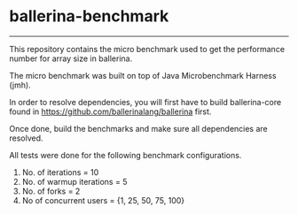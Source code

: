 
ballerina-benchmark
=========================

---

This repository contains the micro benchmark used to get the performance number for array size in ballerina.

The micro benchmark was built on top of Java Microbenchmark Harness (jmh).

In order to resolve dependencies, you will first have to build ballerina-core found in https://github.com/ballerinalang/ballerina first.

Once done, build the benchmarks and make sure all dependencies are resolved. 

All tests were done for the following benchmark configurations.

1. No. of iterations = 10
2. No. of warmup iterations = 5
3. No. of forks = 2
4. No of concurrent users = {1, 25, 50, 75, 100}




